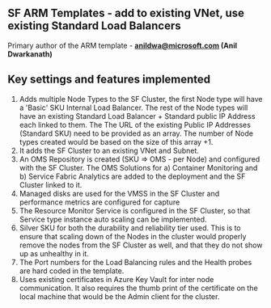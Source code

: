 ## SF ARM Templates - add to existing VNet, use existing Standard Load Balancers
Primary author of the ARM template - **anildwa@microsoft.com (Anil Dwarkanath)**

## Key settings and features implemented ##

1. Adds multiple  Node Types to the SF Cluster, the first Node type will have a 'Basic' SKU Internal Load Balancer. The rest of the Node types will have an existing Standard Load Balancer + Standard public IP Address each linked to them. The The URL of the existing Public IP Addresses (Standard SKU) need to be provided as an array. The number of Node types created would be based on the size of this array +1.
2. It adds the SF Cluster to an existing VNet and Subnet. 
3. An OMS Repository is created (SKU => OMS - per Node) and configured with the SF Cluster. The OMS Solutions for a) Container Monitoring and b) Service Fabric Analytics are added to the deployment and the SF Cluster linked to it. 
4. Managed disks are used for the VMSS in the SF Cluster and performance metrics are configured for capture
5. The Resource Monitor Service is configured in the SF Cluster, so that Service type instance auto scaling can be implemented.
6. Silver SKU for both the durability and reliability tier used. This is to ensure that scaling down of the Nodes in the cluster would properly remove the nodes from the SF Cluster as well, and that they do not show up as unhealthy in it.
7. The Port numbers for the Load Balancing rules and the Health probes are hard coded in the template.
8. Uses existing certificates in Azure Key Vault for inter node communication. It also requires the thumb print of the certificate on the local machine that would be the Admin client for the cluster.
